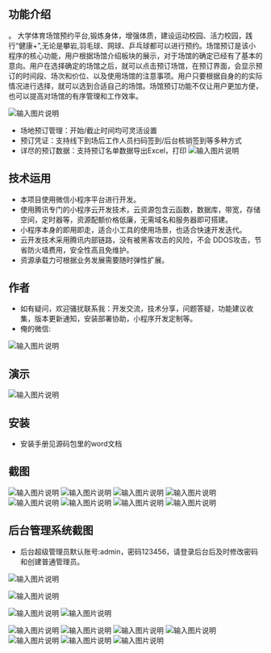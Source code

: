 ## 功能介绍 
。
 大学体育场馆预约平台,锻炼身体，增强体质，建设运动校园、活力校园，践行“健康+”,无论是攀岩,羽毛球、网球、乒乓球都可以进行预约。场馆预订是该小程序的核心功能，用户根据场馆介绍板块的展示，对于场馆的确定已经有了基本的意向。用户在选择确定的场馆之后，就可以点击预订场馆，在预订界面，会显示预订的时间段、场次和价位、以及使用场馆的注意事项。用户只要根据自身的的实际情况进行选择，就可以选到合适自己的场馆。场馆预订功能不仅让用户更加方便，也可以提高对场馆的有序管理和工作效率。

![输入图片说明](demo/%E4%BA%8C%E7%BB%B4%E7%A0%81.png)

- 场地预订管理：开始/截止时间均可灵活设置
- 预订凭证：支持线下到场后工作人员扫码签到/后台核销签到等多种方式
- 详尽的预订数据：支持预订名单数据导出Excel，打印
![输入图片说明](demo/%E6%96%87%E4%BD%93%E5%9C%BA%E6%89%80%E9%A2%84%E7%BA%A6%E6%A6%82%E8%A6%81%E8%AE%BE%E8%AE%A1%20(2).jpg)


## 技术运用
- 本项目使用微信小程序平台进行开发。
- 使用腾讯专门的小程序云开发技术，云资源包含云函数，数据库，带宽，存储空间，定时器等，资源配额价格低廉，无需域名和服务器即可搭建。
- 小程序本身的即用即走，适合小工具的使用场景，也适合快速开发迭代。
- 云开发技术采用腾讯内部链路，没有被黑客攻击的风险，不会 DDOS攻击，节省防火墙费用，安全性高且免维护。
- 资源承载力可根据业务发展需要随时弹性扩展。  



## 作者
- 如有疑问，欢迎骚扰联系我：开发交流，技术分享，问题答疑，功能建议收集，版本更新通知，安装部署协助，小程序开发定制等。
- 俺的微信: 

 ![输入图片说明](demo/author-base.png)



## 演示 

 ![输入图片说明](demo/%E4%BA%8C%E7%BB%B4%E7%A0%81.png)

## 安装

- 安装手册见源码包里的word文档




## 截图
![输入图片说明](demo/1%E9%A6%96%E9%A1%B5.png)
![输入图片说明](demo/2%E9%A2%84%E7%BA%A6%E5%9C%BA%E6%AC%A1.png)
![输入图片说明](demo/3%E9%80%89%E6%8B%A9%E9%A2%84%E7%BA%A6.png)
 ![输入图片说明](demo/4%E5%A1%AB%E5%86%99%E8%B5%84%E6%96%99.png)
![输入图片说明](demo/5%E6%88%91%E7%9A%84%E9%A2%84%E7%BA%A6.png)
![输入图片说明](demo/6%E9%A2%84%E7%BA%A6%E8%AF%A6%E6%83%85.png)
![输入图片说明](demo/7%E4%B8%AA%E4%BA%BA%E4%B8%AD%E5%BF%83.png)
![输入图片说明](demo/8%E6%9C%80%E6%96%B0%E9%80%9A%E7%9F%A5.png)


## 后台管理系统截图 
- 后台超级管理员默认账号:admin，密码123456，请登录后台后及时修改密码和创建普通管理员。


 ![输入图片说明](demo/50%E5%90%8E%E5%8F%B0=%E9%A6%96%E9%A1%B5.png)

![输入图片说明](demo/51%E5%90%8E%E5%8F%B0-%E7%94%A8%E6%88%B7%E7%AE%A1%E7%90%86.png)

![输入图片说明](demo/53%E5%90%8E%E5%8F%B0-%E9%80%9A%E7%9F%A5%E7%AE%A1%E7%90%86.png)
![输入图片说明](demo/54%E5%90%8E%E5%8F%B0-%E5%9C%BA%E5%9C%B0%E7%AE%A1%E7%90%86.png)

![输入图片说明](demo/55%E5%90%8E%E5%8F%B0-%E6%97%B6%E6%AE%B5.png)
![输入图片说明](demo/56%E5%90%8E%E5%8F%B0-%E6%A0%B8%E9%94%80.png)
![输入图片说明](demo/57%E5%90%8E%E5%8F%B0-%E5%AF%BC%E5%87%BA%E7%94%A8%E6%88%B7.png)
![输入图片说明](demo/58%E5%90%8E%E5%8F%B0-%E5%AF%BC%E5%87%BAExcel.png)
![输入图片说明](demo/59%E5%90%8E%E5%8F%B0-%E5%90%8D%E5%8D%95%E7%AE%A1%E7%90%86.png)
![输入图片说明](demo/60%E5%90%8E%E5%8F%B0-%E4%BB%A3%E7%94%A8%E6%88%B7%E9%A2%84%E7%BA%A6.png)
![输入图片说明](demo/60%E5%90%8E%E5%8F%B0-%E6%A0%B8%E9%94%80%E4%B8%8E%E5%8F%96%E6%B6%88.png)
